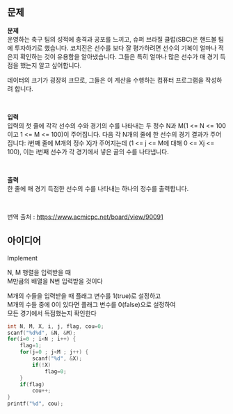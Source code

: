 ## 문제
**문제**  
운영하는 축구 팀의 성적에 충격과 공포를 느끼고, 슈퍼 브라질 클럽(SBC)은 핸드볼 팀에 투자하기로 했습니다. 코치진은 선수를 보다 잘 평가하려면 선수의 기복이 얼마나 적은지 확인하는 것이 유용함을 알아냈습니다. 그들은 특히 얼마나 많은 선수가 매 경기 득점을 했는지 알고 싶어합니다.  
  
데이터의 크기가 굉장히 크므로, 그들은 이 계산을 수행하는 컴퓨터 프로그램을 작성하려 합니다.  

<br/>

**입력**  
입력의 첫 줄에 각각 선수의 수와 경기의 수를 나타내는 두 정수 N과 M(1 <= N <= 100이고 1 <= M <= 100)이 주어집니다. 다음 각 N개의 줄에 한 선수의 경기 결과가 주어집니다: i번째 줄에 M개의 정수 Xj가 주어지는데 (1 <= j <= M에 대해 0 <= Xj <= 100), 이는 i번째 선수가 각 경기에서 넣은 골의 수를 나타냅니다.  

<br/>

**출력**  
한 줄에 매 경기 득점한 선수의 수를 나타내는 하나의 정수를 출력합니다.   

<br/>

번역 출처 : https://www.acmicpc.net/board/view/90091

## 아이디어
Implement  
  
N, M 행렬을 입력받을 때  
M만큼의 배열을 N번 입력받을 것이다  
  
M개의 수들을 입력받을 때 플래그 변수를 1(true)로 설정하고  
M개의 수들 중에 0이 있다면 플래그 변수를 0(false)으로 설정하여  
모든 경기에서 득점했는지 확인한다
```C
int N, M, X, i, j, flag, cou=0;
scanf("%d%d", &N, &M);
for(i=0 ; i<N ; i++) {
	flag=1;
	for(j=0 ; j<M ; j++) {
		scanf("%d", &X);
		if(!X)
			flag=0;
	}
	if(flag)
		cou++;
}
printf("%d", cou);
```
